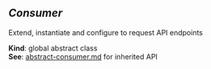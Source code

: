 <a name="Consumer"></a>

## *Consumer*
Extend, instantiate and configure to request API endpoints

**Kind**: global abstract class  
**See**: [abstract-consumer.md](abstract-consumer.md) for inherited API  
